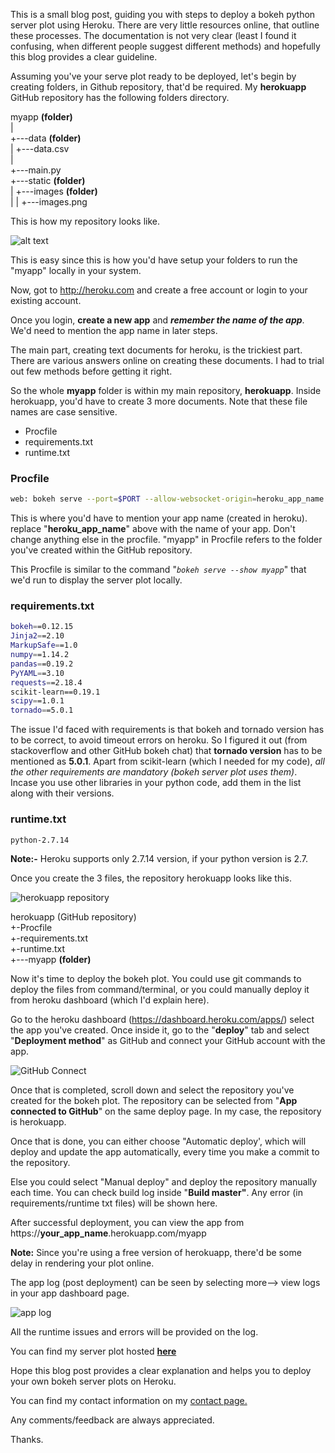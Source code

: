 
This is a small blog post, guiding you with steps to deploy a bokeh python server plot using Heroku. There are very little resources online, that outline these processes. The documentation is not very clear (least I found it confusing, when different people suggest different methods) and hopefully this blog provides a clear guideline. 

Assuming you've your serve plot ready to be deployed, let's begin by creating folders, in Github repository, that'd be required. My **herokuapp** GitHub repository has the following folders directory.

myapp **(folder)**<br/>
   |<br/>
   +---data **(folder)**<br/>
   |    +---data.csv<br/>
   |<br/>
   +---main.py<br/>
   +---static **(folder)**<br/>
   |    +---images **(folder)**<br/>
   |    |    +---images.png<br/>
   

This is how my repository looks like.

![alt text](https://raw.githubusercontent.com/samirak93/analytics/gh-pages/blog_images/images/blog1/repo.PNG)

This is easy since this is how you'd have setup your folders to run the "myapp" locally in your system.

Now, got to http://heroku.com and create a free account or login to your existing account. 

Once you login, **create a new app** and ***remember the name of the app***. We'd need to mention the app name in later steps. 


The main part, creating text documents for heroku, is the trickiest part. There are various answers online on creating these documents. I had to trial out few methods before getting it right. 

So the whole **myapp** folder is within my main repository, **herokuapp**. Inside herokuapp, you'd have to create 3 more documents. Note that these file names are case sensitive.

  - Procfile	
  - requirements.txt	
  - runtime.txt	
  
### Procfile
```sh
web: bokeh serve --port=$PORT --allow-websocket-origin=heroku_app_name.herokuapp.com --address=0.0.0.0 --use-xheaders myapp
```


This is where you'd have to mention your app name (created in heroku).  replace "**heroku_app_name**" above with the name of your app. Don't change anything else in the procfile. "myapp" in Procfile refers to the folder you've created within the GitHub repository.

This Procfile is similar to the command "*`bokeh serve --show myapp`*" that we'd run to display the server plot locally.

### requirements.txt
```sh
bokeh==0.12.15
Jinja2==2.10
MarkupSafe==1.0
numpy==1.14.2
pandas==0.19.2
PyYAML==3.10
requests==2.18.4
scikit-learn==0.19.1
scipy==1.0.1
tornado==5.0.1
```


The issue I'd faced with requirements is that bokeh and tornado version has to be correct, to avoid timeout errors on heroku. So I figured it out (from stackoverflow and other GitHub bokeh chat) that **tornado version** has to be mentioned as **5.0.1**. Apart from scikit-learn (which I needed for my code), *all the other requirements are mandatory (bokeh server plot uses them)*. Incase you use other libraries in your python code, add them in the list along with their versions.  

### runtime.txt
```sh
python-2.7.14
```


**Note:-** Heroku supports only 2.7.14 version, if your python version is 2.7. 

Once you create the 3 files, the repository herokuapp looks like this. 

![herokuapp repository](https://raw.githubusercontent.com/samirak93/analytics/gh-pages/blog_images/images/blog1/herokuapp.png)


herokuapp (GitHub repository)<br/>
+-Procfile<br/>
+-requirements.txt<br/>
+-runtime.txt<br/>
+---myapp **(folder)**


Now it's time to deploy the bokeh plot. You could use git commands to deploy the files from command/terminal, or you could manually deploy it from heroku dashboard (which I'd explain here).

Go to the heroku dashboard (https://dashboard.heroku.com/apps/) select the app you've created. Once inside it, go to the "**deploy**" tab and select "**Deployment method**" as GitHub and connect your GitHub account with the app. 

![GitHub Connect](https://raw.githubusercontent.com/samirak93/analytics/gh-pages/blog_images/images/blog1/connect_github.png)

Once that is completed, scroll down and select the repository you've created for the bokeh plot. The repository can be selected from "**App connected to GitHub**" on the same deploy page. In my case, the repository is herokuapp.

Once that is done, you can either choose "Automatic deploy', which will deploy and update the app automatically, every time you make a commit to the repository.

Else you could select "Manual deploy" and deploy the repository manually each time. 
You can check build log inside "**Build **master**"**. Any error (in requirements/runtime txt files) will be shown here.


After successful deployment, you can view the app from  https://**your_app_name**.herokuapp.com/myapp

**Note:** Since you're using a free version of herokuapp, there'd be some delay in rendering your plot online. 

The app log (post deployment) can be seen by selecting more--> view logs in your app dashboard page. 

![app log](https://raw.githubusercontent.com/samirak93/analytics/gh-pages/blog_images/images/blog1/app_log.png)


All the runtime issues and errors will be provided on the log. 


You can find my server plot hosted [**here**](https://cross-locations.herokuapp.com/myapp)

Hope this blog post provides a clear explanation and helps you to deploy your own bokeh server plots on Heroku. 

You can find my contact information on my <a href="https://samirak93.github.io/analytics/pages/contact.html">contact page.</a>

Any comments/feedback are always appreciated. 


Thanks.





